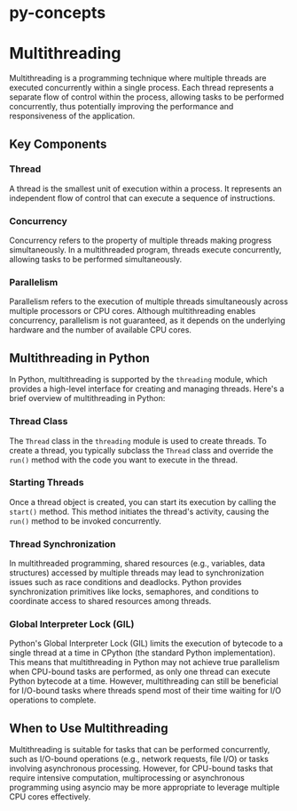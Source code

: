 # py-concepts

# Multithreading

Multithreading is a programming technique where multiple threads are executed concurrently within a single process. Each thread represents a separate flow of control within the process, allowing tasks to be performed concurrently, thus potentially improving the performance and responsiveness of the application.

## Key Components

### Thread
A thread is the smallest unit of execution within a process. It represents an independent flow of control that can execute a sequence of instructions.

### Concurrency
Concurrency refers to the property of multiple threads making progress simultaneously. In a multithreaded program, threads execute concurrently, allowing tasks to be performed simultaneously.

### Parallelism
Parallelism refers to the execution of multiple threads simultaneously across multiple processors or CPU cores. Although multithreading enables concurrency, parallelism is not guaranteed, as it depends on the underlying hardware and the number of available CPU cores.

## Multithreading in Python

In Python, multithreading is supported by the `threading` module, which provides a high-level interface for creating and managing threads. Here's a brief overview of multithreading in Python:

### Thread Class
The `Thread` class in the `threading` module is used to create threads. To create a thread, you typically subclass the `Thread` class and override the `run()` method with the code you want to execute in the thread.

### Starting Threads
Once a thread object is created, you can start its execution by calling the `start()` method. This method initiates the thread's activity, causing the `run()` method to be invoked concurrently.

### Thread Synchronization
In multithreaded programming, shared resources (e.g., variables, data structures) accessed by multiple threads may lead to synchronization issues such as race conditions and deadlocks. Python provides synchronization primitives like locks, semaphores, and conditions to coordinate access to shared resources among threads.

### Global Interpreter Lock (GIL)
Python's Global Interpreter Lock (GIL) limits the execution of bytecode to a single thread at a time in CPython (the standard Python implementation). This means that multithreading in Python may not achieve true parallelism when CPU-bound tasks are performed, as only one thread can execute Python bytecode at a time. However, multithreading can still be beneficial for I/O-bound tasks where threads spend most of their time waiting for I/O operations to complete.

## When to Use Multithreading

Multithreading is suitable for tasks that can be performed concurrently, such as I/O-bound operations (e.g., network requests, file I/O) or tasks involving asynchronous processing. However, for CPU-bound tasks that require intensive computation, multiprocessing or asynchronous programming using asyncio may be more appropriate to leverage multiple CPU cores effectively.
